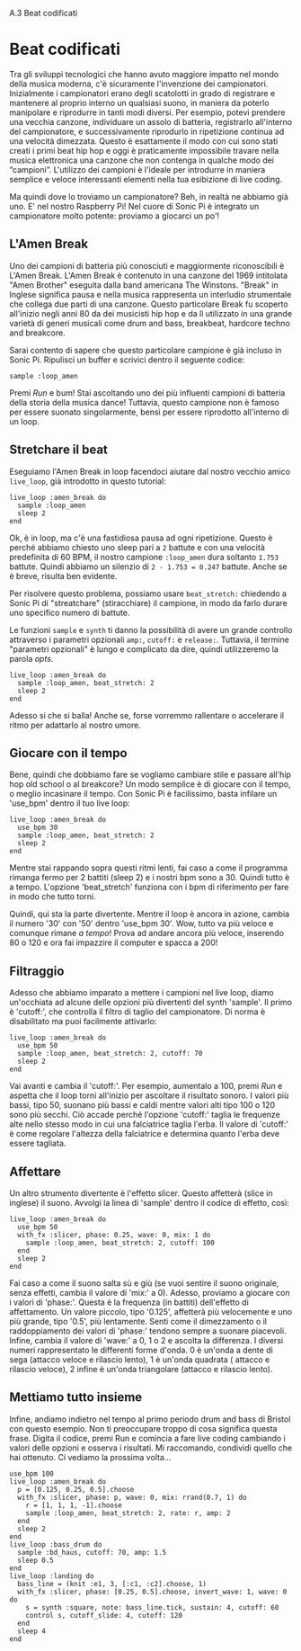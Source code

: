 A.3 Beat codificati

# Beat codificati

Tra gli sviluppi tecnologici che hanno avuto maggiore impatto nel mondo della musica moderna, c'è sicuramente l'invenzione dei campionatori. Inizialmente i campionatori erano degli scatolotti in grado di registrare e mantenere al proprio interno un qualsiasi suono, in maniera da poterlo manipolare e riprodurre in tanti modi diversi. Per esempio, potevi prendere una vecchia canzone, individuare un assolo di batteria, registrarlo all'interno del campionatore, e successivamente riprodurlo in ripetizione continua ad una velocità dimezzata. Questo è esattamente il modo con cui sono stati creati i primi beat hip hop e oggi è praticamente impossibile travare nella musica elettronica una canzone che non contenga in qualche modo dei “campioni”. L'utilizzo dei campioni è l'ideale per introdurre in maniera semplice e veloce interessanti elementi nella tua esibizione di live coding.

Ma quindi dove lo troviamo un campionatore? Beh, in realtà ne abbiamo già uno. E' nel nostro Raspberry Pi! Nel cuore di Sonic Pi è integrato un campionatore molto potente: proviamo a giocarci un po'!

## L'Amen Break

Uno dei campioni di batteria più conosciuti e maggiormente riconoscibili è L'Amen Break. L'Amen Break è contenuto in una canzone del 1969 intitolata "Amen Brother" eseguita dalla band americana The Winstons. "Break" in Inglese significa pausa e nella musica rappresenta un interludio strumentale che collega due parti di una canzone. Questo particolare Break fu scoperto all'inizio negli anni 80 da dei musicisti hip hop e da lì utilizzato in una grande varietà di generi musicali come drum and bass, breakbeat, hardcore techno and breakcore.

Sarai contento di sapere che questo particolare campione è già incluso in Sonic Pi. Ripulisci un buffer e scrivici dentro il seguente codice:

```
sample :loop_amen
```

Premi *Run* e bum! Stai ascoltando uno dei più influenti campioni di batteria della storia della musica dance! Tuttavia, questo campione non è famoso per essere suonato singolarmente, bensì per essere riprodotto all'interno di un loop.


## Stretchare il beat

Eseguiamo l'Amen Break in loop facendoci aiutare dal nostro vecchio amico `live_loop`, già introdotto in questo tutorial:

```
live_loop :amen_break do
  sample :loop_amen
  sleep 2
end
```

Ok, è in loop, ma c'è una fastidiosa pausa ad ogni ripetizione. Questo è perché abbiamo chiesto uno sleep pari a `2` battute e con una velocità predefinita di 60 BPM, il nostro campione `:loop_amen` dura soltanto `1.753` battute. Quindi abbiamo un silenzio di `2 - 1.753 = 0.247` battute. Anche se è breve, risulta ben evidente.

Per risolvere questo problema, possiamo usare `beat_stretch:` chiedendo a Sonic Pi di "streatchare" (stiracchiare) il campione, in modo da farlo durare uno specifico numero di battute.

Le funzioni `sample` e `synth` ti danno la possibilità di avere un grande controllo attraverso i parametri opzionali `amp:`, `cutoff:` e `release:`. Tuttavia, il termine "parametri opzionali" è lungo e complicato da dire, quindi utilizzeremo la parola *opts*.

```
live_loop :amen_break do
  sample :loop_amen, beat_stretch: 2
  sleep 2
end  
```

Adesso si che si balla! Anche se, forse vorremmo rallentare o accelerare il ritmo per adattarlo al nostro umore.

## Giocare con il tempo

Bene, quindi che dobbiamo fare se vogliamo cambiare stile e passare all'hip hop old school o al breakcore? Un modo semplice è di giocare con il tempo, o meglio incasinare il tempo. Con Sonic Pi è facilissimo, basta infilare un 'use_bpm' dentro il tuo live loop:

```
live_loop :amen_break do
  use_bpm 30
  sample :loop_amen, beat_stretch: 2
  sleep 2
end 
```

Mentre stai rappando sopra questi ritmi lenti, fai caso a come il programma rimanga fermo per 2 battiti (sleep 2) e i nostri bpm sono a 30. Quindi tutto è a tempo. L'opzione 'beat_stretch' funziona con i bpm di riferimento per fare in modo che tutto torni.

Quindi, qui sta la parte divertente. Mentre il loop è ancora in azione, cambia il numero '30' con '50' dentro 'use_bpm 30'. Wow, tutto va più veloce e comunque rimane *a tempo*! Prova ad andare ancora più veloce, inserendo 80 o 120 e ora fai impazzire il computer e spacca a 200!


## Filtraggio

Adesso che abbiamo imparato a mettere i campioni nel live loop, diamo un'occhiata ad alcune delle opzioni più divertenti del synth 'sample'. Il primo è 'cutoff:', che controlla il filtro di taglio del campionatore. Di norma è disabilitato ma puoi facilmente attivarlo:

```
live_loop :amen_break do
  use_bpm 50
  sample :loop_amen, beat_stretch: 2, cutoff: 70
  sleep 2
end  
```

Vai avanti e cambia il 'cutoff:'. Per esempio, aumentalo a 100, premi *Run* e aspetta che il loop torni all'inizio per ascoltare il risultato sonoro. I valori più bassi, tipo 50, suonano più bassi e caldi mentre valori alti tipo 100 o 120 sono più secchi. Ciò accade perché l'opzione 'cutoff:' taglia le frequenze alte nello stesso modo in cui una falciatrice taglia l'erba. Il valore di 'cutoff:' è come regolare l'altezza della falciatrice e determina quanto l'erba deve essere tagliata.


## Affettare

Un altro strumento divertente è l'effetto slicer. Questo affetterà (slice in inglese) il suono. Avvolgi la linea di 'sample' dentro il codice di effetto, così:

```
live_loop :amen_break do
  use_bpm 50
  with_fx :slicer, phase: 0.25, wave: 0, mix: 1 do
    sample :loop_amen, beat_stretch: 2, cutoff: 100
  end
  sleep 2
end
```

Fai caso a come il suono salta sù e giù (se vuoi sentire il suono originale, senza effetti, cambia il valore di 'mix:' a 0). Adesso, proviamo a giocare con i valori di 'phase:'. Questa è la frequenza (in battiti) dell'effetto di affettamento. Un valore piccolo, tipo '0.125', affetterà più velocemente e uno più grande, tipo '0.5', più lentamente. Senti come il dimezzamento o il raddoppiamento dei valori di 'phase:' tendono sempre a suonare piacevoli. Infine, cambia il valore di 'wave:' a 0, 1 o 2 e ascolta la differenza. I diversi numeri rappresentato le differenti forme d'onda. 0 è un'onda a dente di sega (attacco veloce e rilascio lento), 1 è un'onda quadrata ( attacco e rilascio veloce), 2 infine è un'onda triangolare (attacco e rilascio lento).


## Mettiamo tutto insieme

Infine, andiamo indietro nel tempo al primo periodo drum and bass di Bristol con questo esempio. Non ti preoccupare troppo di cosa significa questa frase. Digita il codice, premi Run e comincia a fare live coding cambiando i valori delle opzioni e osserva i risultati. Mi raccomando, condividi quello che hai ottenuto. Ci vediamo la prossima volta...

```
use_bpm 100
live_loop :amen_break do
  p = [0.125, 0.25, 0.5].choose
  with_fx :slicer, phase: p, wave: 0, mix: rrand(0.7, 1) do
    r = [1, 1, 1, -1].choose
    sample :loop_amen, beat_stretch: 2, rate: r, amp: 2
  end
  sleep 2
end
live_loop :bass_drum do
  sample :bd_haus, cutoff: 70, amp: 1.5
  sleep 0.5
end
live_loop :landing do
  bass_line = (knit :e1, 3, [:c1, :c2].choose, 1)
  with_fx :slicer, phase: [0.25, 0.5].choose, invert_wave: 1, wave: 0 do
    s = synth :square, note: bass_line.tick, sustain: 4, cutoff: 60
    control s, cutoff_slide: 4, cutoff: 120
  end
  sleep 4
end
```
